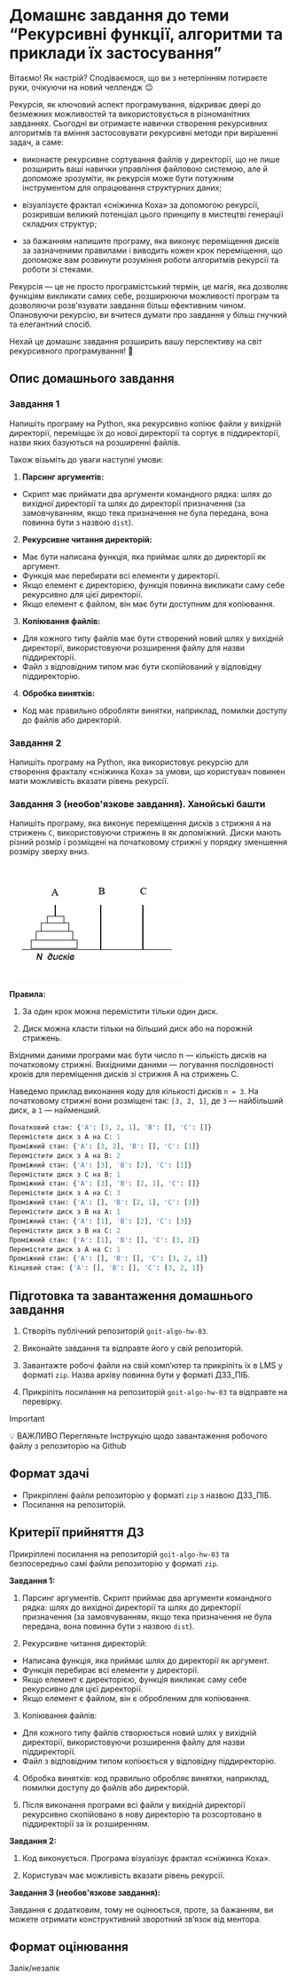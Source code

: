# Домашнє завдання до теми “Рекурсивні функції, алгоритми та приклади їх застосування”

Вітаємо! Як настрiй? Сподiваємося, що ви з нетерпiнням потираєте руки, очікуючи на новий челлендж 😉

Рекурсія, як ключовий аспект програмування, відкриває двері до безмежних можливостей та використовується в різноманітних завданнях. Сьогодні ви отримаєте навички створення рекурсивних алгоритмів та вміння застосовувати рекурсивні методи при вирішенні задач, а саме:

- виконаєте рекурсивне сортування файлів у директорії, що не лише розширить ваші навички управління файловою системою, але й допоможе зрозуміти, як рекурсія може бути потужним інструментом для опрацювання структурних даних;

- візуалізуєте фрактал «сніжинка Коха» за допомогою рекурсії, розкривши великий потенціал цього принципу в мистецтві генерації складних структур;

- за бажанням напишите програму, яка виконує переміщення дисків за зазначеними правилами і виводить кожен крок переміщення, що допоможе вам розвинути розуміння роботи алгоритмів рекурсії та роботи зі стеками.

Рекурсія — це не просто програмістський термін, це магія, яка дозволяє функціям викликати самих себе, розширюючи можливості програм та дозволяючи розв'язувати завдання більш ефективним чином. Опановуючи рекурсію, ви вчитеся думати про завдання у більш гнучкий та елегантний спосіб.

Нехай це домашнє завдання розширить вашу перспективу на світ рекурсивного програмування! 🧠

## Опис домашнього завдання

### Завдання 1

Напишіть програму на Python, яка рекурсивно копіює файли у вихідній директорії, переміщає їх до нової директорії та сортує в піддиректорії, назви яких базуються на розширенні файлів.

Також візьміть до уваги наступні умови:

1. **Парсинг аргументів:**

- Скрипт має приймати два аргументи командного рядка: шлях до вихідної директорії та шлях до директорії призначення (за замовчуванням, якщо тека призначення не була передана, вона повинна бути з назвою `dist`).

2. **Рекурсивне читання директорій:**

- Має бути написана функція, яка приймає шлях до директорії як аргумент.
- Функція має перебирати всі елементи у директорії.
- Якщо елемент є директорією, функція повинна викликати саму себе рекурсивно для цієї директорії.
- Якщо елемент є файлом, він має бути доступним для копіювання.

3. **Копіювання файлів:**

- Для кожного типу файлів має бути створений новий шлях у вихідній директорії, використовуючи розширення файлу для назви піддиректорії.
- Файл з відповідним типом має бути скопійований у відповідну піддиректорію.

4. **Обробка винятків:**

- Код має правильно обробляти винятки, наприклад, помилки доступу до файлів або директорій.

### Завдання 2

Напишіть програму на Python, яка використовує рекурсію для створення фракталу «сніжинка Коха» за умови, що користувач повинен мати можливість вказати рівень рекурсії.

### Завдання 3 (необов'язкове завдання). Ханойські башти

Напишіть програму, яка виконує переміщення дисків з стрижня `А` на стрижень `С`, використовуючи стрижень `В` як допоміжний. Диски мають різний розмір і розміщені на початковому стрижні у порядку зменшення розміру зверху вниз.

![Image](./disks.png)

**Правила:**

1. За один крок можна перемістити тільки один диск.

2. Диск можна класти тільки на більший диск або на порожній стрижень.

Вхідними даними програми має бути число n — кількість дисків на початковому стрижні. Вихідними даними — логування послідовності кроків для переміщення дисків зі стрижня А на стрижень С.

Наведемо приклад виконання коду для кількості дисків `n = 3`. На початковому стрижні вони розміщені так: `[3, 2, 1]`, де `3` — найбільший диск, а `1` — найменший.

```Python
Початковий стан: {'A': [3, 2, 1], 'B': [], 'C': []}
Перемістити диск з A на C: 1
Проміжний стан: {'A': [3, 2], 'B': [], 'C': [1]}
Перемістити диск з A на B: 2
Проміжний стан: {'A': [3], 'B': [2], 'C': [1]}
Перемістити диск з C на B: 1
Проміжний стан: {'A': [3], 'B': [2, 1], 'C': []}
Перемістити диск з A на C: 3
Проміжний стан: {'A': [], 'B': [2, 1], 'C': [3]}
Перемістити диск з B на A: 1
Проміжний стан: {'A': [1], 'B': [2], 'C': [3]}
Перемістити диск з B на C: 2
Проміжний стан: {'A': [1], 'B': [], 'C': [3, 2]}
Перемістити диск з A на C: 1
Проміжний стан: {'A': [], 'B': [], 'C': [3, 2, 1]}
Кінцевий стан: {'A': [], 'B': [], 'C': [3, 2, 1]}
```

## Підготовка та завантаження домашнього завдання

1. Створіть публічний репозиторій `goit-algo-hw-03`.

2. Виконайте завдання та відправте його у свій репозиторій.

3. Завантажте робочі файли на свій комп’ютер та прикріпіть їх в LMS у форматі `zip`. Назва архіву повинна бути у форматі ДЗ3_ПІБ.

4. Прикріпіть посилання на репозиторій `goit-algo-hw-03` та відправте на перевірку.

> [!IMPORTANT]
>
> 💡 ВАЖЛИВО Перегляньте Інструкцію щодо завантаження робочого файлу з репозиторію на Github

## Формат здачі

- Прикріплені файли репозиторію у форматі `zip` з назвою ДЗ3_ПІБ.
- Посилання на репозиторій.

## Критерії прийняття ДЗ

Прикріплені посилання на репозиторій `goit-algo-hw-03` та безпосередньо самі файли репозиторію у форматі `zip`.

**Завдання 1:**

1. Парсинг аргументів. Скрипт приймає два аргументи командного рядка: шлях до вихідної директорії та шлях до директорії призначення (за замовчуванням, якщо тека призначення не була передана, вона повинна бути з назвою `dist`).

2. Рекурсивне читання директорій:

- Написана функція, яка приймає шлях до директорії як аргумент.
- Функція перебирає всі елементи у директорії.
- Якщо елемент є директорією, функція викликає саму себе рекурсивно для цієї директорії.
- Якщо елемент є файлом, він є обробленим для копіювання.

3. Копіювання файлів:

- Для кожного типу файлів створюється новий шлях у вихідній директорії, використовуючи розширення файлу для назви піддиректорії.
- Файл з відповідним типом копіюється у відповідну піддиректорію.

4. Обробка винятків: код правильно обробляє винятки, наприклад, помилки доступу до файлів або директорій.

5. Після виконання програми всі файли у вихідній директорії рекурсивно скопійовано в нову директорію та розсортовано в піддиректорії за їх розширенням.

**Завдання 2:**

1. Код виконується. Програма візуалізує фрактал «сніжинка Коха».

2. Користувач має можливість вказати рівень рекурсії.

**Завдання 3 (необов'язкове завдання):**

Завдання є додатковим, тому не оцінюється, проте, за бажанням, ви можете отримати конструктивний зворотний зв’язок від ментора.

## Формат оцінювання

Залік/незалік
